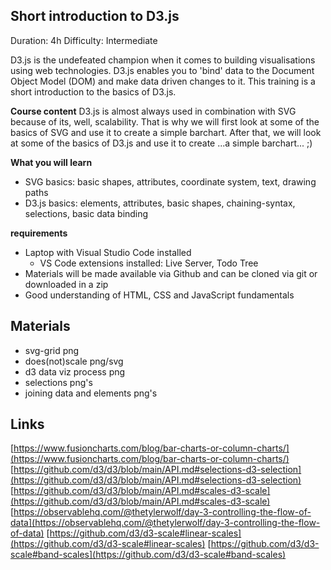 ## Short introduction to D3.js

Duration: 4h
Difficulty: Intermediate

D3.js is the undefeated champion when it comes to building visualisations using web technologies. D3.js enables you to 'bind' data to the Document Object Model (DOM) and make data driven changes to it. This training is a short introduction to the basics of D3.js.

**Course content**
D3.js is almost always used in combination with SVG because of its, well, scalability. 
That is why we will first look at some of the basics of SVG and use it to create a simple barchart.
After that, we will look at some of the basics of D3.js and use it to create ...a simple barchart... ;)

**What you will learn**
- SVG basics: basic shapes, attributes, coordinate system, text, drawing paths
- D3.js basics: elements, attributes, basic shapes, chaining-syntax, selections, basic data binding
 
**requirements**
- Laptop with Visual Studio Code installed
  - VS Code extensions installed: Live Server, Todo Tree
- Materials will be made available via Github and can be cloned via git or downloaded in a zip
- Good understanding of HTML, CSS and JavaScript fundamentals

## Materials

- svg-grid png
- does(not)scale png/svg
- d3 data viz process png
- selections png's 
- joining data and elements png's

## Links
[https://www.fusioncharts.com/blog/bar-charts-or-column-charts/](https://www.fusioncharts.com/blog/bar-charts-or-column-charts/)
[https://github.com/d3/d3/blob/main/API.md#selections-d3-selection](https://github.com/d3/d3/blob/main/API.md#selections-d3-selection)
[https://github.com/d3/d3/blob/main/API.md#scales-d3-scale](https://github.com/d3/d3/blob/main/API.md#scales-d3-scale)
[https://observablehq.com/@thetylerwolf/day-3-controlling-the-flow-of-data](https://observablehq.com/@thetylerwolf/day-3-controlling-the-flow-of-data)
[https://github.com/d3/d3-scale#linear-scales](https://github.com/d3/d3-scale#linear-scales)
[https://github.com/d3/d3-scale#band-scales](https://github.com/d3/d3-scale#band-scales)

